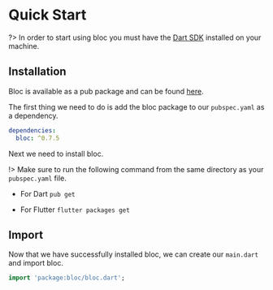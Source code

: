 # Quick Start

?> In order to start using bloc you must have the [Dart SDK](https://www.dartlang.org/install) installed on your machine.

## Installation

Bloc is available as a pub package and can be found [here](https://pub.dartlang.org/packages/bloc).

The first thing we need to do is add the bloc package to our `pubspec.yaml` as a dependency.

```yaml
dependencies:
  bloc: ^0.7.5
```

Next we need to install bloc.

!> Make sure to run the following command from the same directory as your `pubspec.yaml` file.

- For Dart `pub get`

- For Flutter `flutter packages get`

## Import

Now that we have successfully installed bloc, we can create our `main.dart` and import bloc.
```dart
import 'package:bloc/bloc.dart';
```